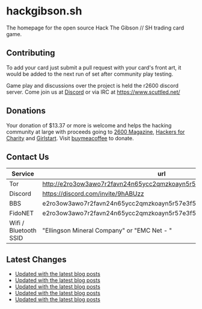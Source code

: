 # hackgibson.sh
The homepage for the open source Hack The Gibson // SH trading card game.


## Contributing

To add your card just submit a pull request with your card's front art, it would be added to the next run of set after community play testing.

Game play and discussions over the project is held the r2600 discord server. Come join us at [Discord](https://discord.com/invite/9hABUzz) or via IRC at https://www.scuttled.net/


## Donations

Your donation of $13.37 or more is welcome and helps the hacking community at large with proceeds going to [2600 Magazine](https://2600.com/), [Hackers for Charity](https://hackersforcharity.org) and [Girlstart](https://girlstart.org).  Visit [buymeacoffee](https://www.buymeacoffee.com/hackgibson.sh) to donate.


## Contact Us

Service | url
-|-
Tor | http://e2ro3ow3awo7r2favn24n65ycc2qmzkoayn5r57e3f56nvjwdcgg32ad.onion
Discord | https://discord.com/invite/9hABUzz
BBS | e2ro3ow3awo7r2favn24n65ycc2qmzkoayn5r57e3f56nvjwdcgg32ad.onion:23
FidoNET | e2ro3ow3awo7r2favn24n65ycc2qmzkoayn5r57e3f56nvjwdcgg32ad.onion:24554
Wifi / Bluetooth SSID | "Ellingson Mineral Company" or "EMC Net - <fidonet address>"

## Latest Changes
<!-- BLOG-POST-LIST:START -->
- [Updated with the latest blog posts](https://github.com/DFW2600/hackgibson.sh/commit/d9064a9157bf4cd41a6ab7ff000106612d581646)
- [Updated with the latest blog posts](https://github.com/DFW2600/hackgibson.sh/commit/df63ca5e388ce9c8c4960d8f8529530f4932d3bb)
- [Updated with the latest blog posts](https://github.com/DFW2600/hackgibson.sh/commit/ffa0de6c8fa378ca2fca39a96e9008dfc9ccf6c4)
- [Updated with the latest blog posts](https://github.com/DFW2600/hackgibson.sh/commit/35e4dbcb6ed453fb1a7a009e89c8d901e1cc8189)
- [Updated with the latest blog posts](https://github.com/DFW2600/hackgibson.sh/commit/1f98e3ac36ca128d5c50c555cc5411fac5cb74b1)
<!-- BLOG-POST-LIST:END -->
